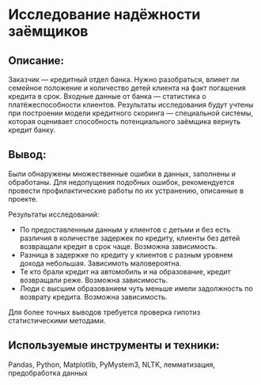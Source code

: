 # Исследование надёжности заёмщиков

## Описание:
Заказчик — кредитный отдел банка. Нужно разобраться, влияет ли семейное положение и количество детей клиента на факт погашения кредита в срок. Входные данные от банка — статистика о платёжеспособности клиентов.
Результаты исследования будут учтены при построении модели кредитного скоринга — специальной системы, которая оценивает способность потенциального заёмщика вернуть кредит банку.

## Вывод:
Были обнаружены множественные ошибки в данных, заполнены и обработаны. Для недопущения подобных ошибок, рекомендуется провести профилактические работы по их устранению, описанные в проекте.

Результаты исследований:

- По предоставленным данным у клиентов с детьми и без есть различия в количестве задержек по кредиту, клиенты без детей возвращали кредит в срок чаще. Возможна зависимость.
- Разница в задержке по кредиту у клиентов с разным уровнем дохода небольшая. Зависимоть маловероятна.
- Те кто брали кредит на автомобиль и на образование, кредит возвращали реже. Возможна зависимость.
- Люди с высшим образованием чуть меньше имели задолжность по возврату кредита. Возможна зависимость.


Для более точных выводов требуется проверка гипотиз статистическими методами.

## Используемые инструменты и техники:
Pandas, Python, Matplotlib, PyMystem3, NLTK, лемматизация, предобработка данных
